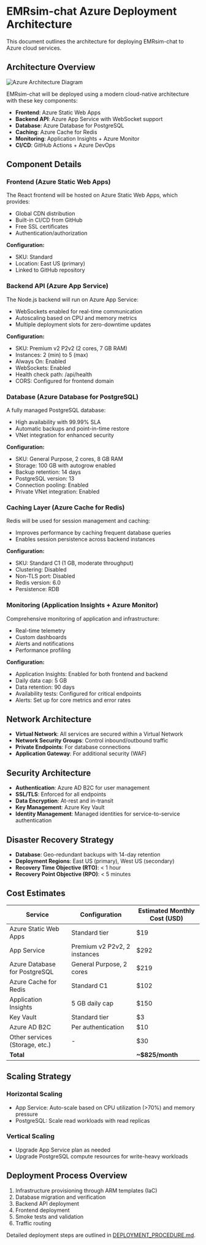 # EMRsim-chat Azure Deployment Architecture

This document outlines the architecture for deploying EMRsim-chat to Azure cloud services.

## Architecture Overview

![Azure Architecture Diagram](../assets/azure-architecture.png)

EMRsim-chat will be deployed using a modern cloud-native architecture with these key components:

- **Frontend**: Azure Static Web Apps
- **Backend API**: Azure App Service with WebSocket support
- **Database**: Azure Database for PostgreSQL
- **Caching**: Azure Cache for Redis
- **Monitoring**: Application Insights + Azure Monitor
- **CI/CD**: GitHub Actions + Azure DevOps

## Component Details

### Frontend (Azure Static Web Apps)

The React frontend will be hosted on Azure Static Web Apps, which provides:
- Global CDN distribution
- Built-in CI/CD from GitHub
- Free SSL certificates
- Authentication/authorization

**Configuration:**
- SKU: Standard
- Location: East US (primary)
- Linked to GitHub repository

### Backend API (Azure App Service)

The Node.js backend will run on Azure App Service:
- WebSockets enabled for real-time communication
- Autoscaling based on CPU and memory metrics
- Multiple deployment slots for zero-downtime updates

**Configuration:**
- SKU: Premium v2 P2v2 (2 cores, 7 GB RAM)
- Instances: 2 (min) to 5 (max)
- Always On: Enabled
- WebSockets: Enabled
- Health check path: /api/health
- CORS: Configured for frontend domain

### Database (Azure Database for PostgreSQL)

A fully managed PostgreSQL database:
- High availability with 99.99% SLA
- Automatic backups and point-in-time restore
- VNet integration for enhanced security

**Configuration:**
- SKU: General Purpose, 2 cores, 8 GB RAM
- Storage: 100 GB with autogrow enabled
- Backup retention: 14 days
- PostgreSQL version: 13
- Connection pooling: Enabled
- Private VNet integration: Enabled

### Caching Layer (Azure Cache for Redis)

Redis will be used for session management and caching:
- Improves performance by caching frequent database queries
- Enables session persistence across backend instances

**Configuration:**
- SKU: Standard C1 (1 GB, moderate throughput)
- Clustering: Disabled
- Non-TLS port: Disabled
- Redis version: 6.0
- Persistence: RDB

### Monitoring (Application Insights + Azure Monitor)

Comprehensive monitoring of application and infrastructure:
- Real-time telemetry
- Custom dashboards
- Alerts and notifications
- Performance profiling

**Configuration:**
- Application Insights: Enabled for both frontend and backend
- Daily data cap: 5 GB
- Data retention: 90 days
- Availability tests: Configured for critical endpoints
- Alerts: Set up for core metrics and error rates

## Network Architecture

- **Virtual Network**: All services are secured within a Virtual Network
- **Network Security Groups**: Control inbound/outbound traffic
- **Private Endpoints**: For database connections
- **Application Gateway**: For additional security (WAF)

## Security Architecture

- **Authentication**: Azure AD B2C for user management
- **SSL/TLS**: Enforced for all endpoints
- **Data Encryption**: At-rest and in-transit
- **Key Management**: Azure Key Vault
- **Identity Management**: Managed identities for service-to-service authentication

## Disaster Recovery Strategy

- **Database**: Geo-redundant backups with 14-day retention
- **Deployment Regions**: East US (primary), West US (secondary)
- **Recovery Time Objective (RTO)**: < 1 hour
- **Recovery Point Objective (RPO)**: < 5 minutes

## Cost Estimates

| Service | Configuration | Estimated Monthly Cost (USD) |
|---------|---------------|------------------------------|
| Azure Static Web Apps | Standard tier | $19 |
| App Service | Premium v2 P2v2, 2 instances | $292 |
| Azure Database for PostgreSQL | General Purpose, 2 cores | $219 |
| Azure Cache for Redis | Standard C1 | $102 |
| Application Insights | 5 GB daily cap | $150 |
| Key Vault | Standard tier | $3 |
| Azure AD B2C | Per authentication | $10 |
| Other services (Storage, etc.) | - | $30 |
| **Total** | | **~$825/month** |

## Scaling Strategy

### Horizontal Scaling
- App Service: Auto-scale based on CPU utilization (>70%) and memory pressure
- PostgreSQL: Scale read workloads with read replicas

### Vertical Scaling
- Upgrade App Service plan as needed
- Upgrade PostgreSQL compute resources for write-heavy workloads

## Deployment Process Overview

1. Infrastructure provisioning through ARM templates (IaC)
2. Database migration and verification
3. Backend API deployment
4. Frontend deployment
5. Smoke tests and validation
6. Traffic routing

Detailed deployment steps are outlined in [DEPLOYMENT_PROCEDURE.md](./DEPLOYMENT_PROCEDURE.md).
